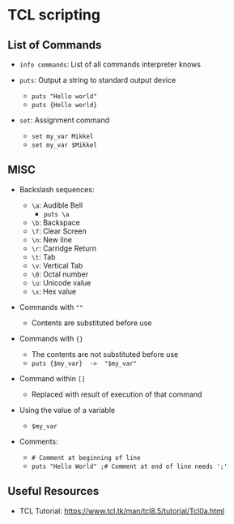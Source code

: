 # TCL scripting

## List of Commands

- `info commands`: List of all commands interpreter knows

- `puts`: Output a string to standard output device
  - `puts "Hello world"`
  - `puts {Hello world}`

- `set`: Assignment command
  - `set my_var Mikkel`
  - `set my_var $Mikkel` 



## MISC

- Backslash sequences:
  - `\a`: Audible Bell
    - `puts \a`
  - `\b`: Backspace
  - `\f`: Clear Screen
  - `\n`: New line
  - `\r`: Carridge Return
  - `\t`: Tab
  - `\v`: Vertical Tab
  - `\0`: Octal number
  - `\u`: Unicode value
  - `\x`: Hex value

- Commands with `""`
  - Contents are substituted before use

- Commands with `{}`
  - The contents are not substituted before use
  - `puts {$my_var}  ->  "$my_var"`

- Command within `[]`
  - Replaced with result of execution of that command

- Using the value of a variable
  - `$my_var`

- Comments:
  - `# Comment at beginning of line`
  - `puts "Hello World" ;# Comment at end of line needs ';'`

## Useful Resources

- TCL Tutorial: https://www.tcl.tk/man/tcl8.5/tutorial/Tcl0a.html 
